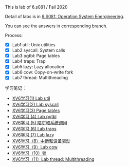 This is lab of 6.s081 / Fall 2020

Detail of labs is in [6.S081: Operation System Energineering](https://pdos.csail.mit.edu/6.828/2020/schedule.html).

You can see the answers in corresponding branch.

Process:
- [x] Lab1 util: Unix utilities
- [x] Lab2 syscall: System calls
- [x] Lab3 pgtbl: Page tables
- [x] Lab4 traps: Trap
- [x] Lab5 lazy: Lazy allocation
- [x] Lab6 cow: Copy-on-write fork
- [x] Lab7 thread: Multithreading

学习笔记：
* [XV6学习(1) Lab util](https://juejin.cn/post/6908529535268945928)
* [XV6学习(2) Lab syscall](https://juejin.cn/post/6908542742012526599)
* [XV6学习(3) Page tables](https://juejin.cn/post/6908709289351708679)
* [XV6学习 (4) Lab pgtbl](https://juejin.cn/post/6909434516801388552)
* [XV6学习 (5) 陷阱和系统调用](https://juejin.cn/post/6913723535399747592)
* [XV6学习 (6) Lab traps](https://juejin.cn/post/6914474081278656520)
* [XV6学习 (7) Lab lazy](https://juejin.cn/post/6918311586427830286)
* [XV6学习（8）中断和设备驱动](https://juejin.cn/post/6923380387544563725)
* [XV6学习（9）Lab cow](https://juejin.cn/post/6923770778202669069)
* [XV6学习（10）锁](https://juejin.cn/post/6925611020417237000)
* [XV6学习（11）Lab thread: Multithreading](https://juejin.cn/post/6925769560624726029)
